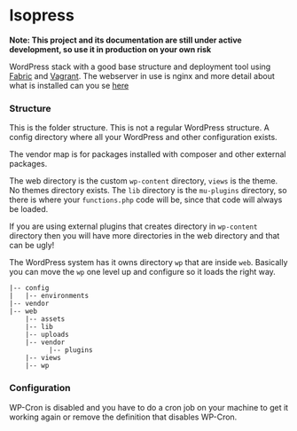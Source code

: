 Isopress
========

**Note: This project and its documentation are still under active development, so use it in production on your own risk**

WordPress stack with a good base structure and deployment tool using [Fabric](http://www.fabfile.org/en/latest/) and [Vagrant](http://www.vagrantup.com/). The webserver in use is nginx and more detail about what is installed can you se [here](https://github.com/frozzare/isodev)

### Structure

This is the folder structure. This is not a regular WordPress structure. A config directory where all your WordPress and other configuration exists.

The vendor map is for packages installed with composer and other external packages.

The web directory is the custom `wp-content` directory, `views` is the theme. No themes directory exists. The `lib` directory is the `mu-plugins` directory, so there is where your `functions.php` code will be, since that code will always be loaded.

If you are using external plugins that creates directory in `wp-content` directory then you will have more directories in the web directory and that can be ugly!

The WordPress system has it owns directory `wp` that are inside `web`. Basically you can move the `wp` one level up and configure so it loads the right way. 

```
|-- config
|   |-- environments
|-- vendor
|-- web
	|-- assets
	|-- lib
	|-- uploads
	|-- vendor
		  |-- plugins
	|-- views
	|-- wp
```

### Configuration

WP-Cron is disabled and you have to do a cron job on your machine to get it working again or remove the definition that disables WP-Cron.